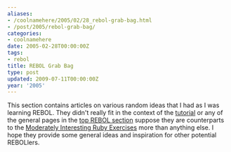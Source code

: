 ```yaml
---
aliases:
- /coolnamehere/2005/02/28_rebol-grab-bag.html
- /post/2005/rebol-grab-bag/
categories:
- coolnamehere
date: 2005-02-28T00:00:00Z
tags:
- rebol
title: REBOL Grab Bag
type: post
updated: 2009-07-11T00:00:00Z
year: '2005'
---
```

<!--more-->

[tutorial]: /post/2005/learn-rebol/
[top REBOL section]: /tags/rebol/
[Moderately Interesting Ruby Exercises]: /post/2004/the-mires/

This section contains articles on various random ideas that I had as I was 
learning REBOL. They didn't really fit in the context of the [tutorial][] 
or any of the general pages in the [top REBOL section][] suppose they are 
counterparts to the [Moderately Interesting Ruby Exercises][] more than
anything else. I hope they provide some general ideas and inspiration for
other potential REBOLlers.


